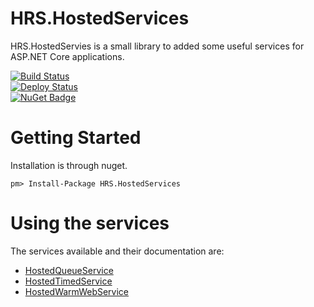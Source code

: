 # HRS.HostedServices

HRS.HostedServies is a small library to added some useful services for ASP.NET Core applications.

[![Build Status](https://dev.azure.com/hrsid/HRS.HostedServices/_apis/build/status/HumanRecognitionSystems.HRS.HostedServices?branchName=master)](https://dev.azure.com/hrsid/HRS.HostedServices/_build/latest?definitionId=1&branchName=master)
<br>[![Deploy Status](https://vsrm.dev.azure.com/hrsid/_apis/public/Release/badge/4003b16d-2234-40e9-a76f-2d98b1fa0567/1/1)](https://vsrm.dev.azure.com/hrsid/_apis/public/Release/badge/4003b16d-2234-40e9-a76f-2d98b1fa0567/1/1)
<br>[![NuGet Badge](https://buildstats.info/nuget/HRS.HostedServices)](https://www.nuget.org/packages/HRS.HostedServices/)
# Getting Started
Installation is through nuget.

```
pm> Install-Package HRS.HostedServices
```

# Using the services
The services available and their documentation are:
* [HostedQueueService](docs/hostedqueueservice.md)
* [HostedTimedService](docs/hostedtimedservice.md)
* [HostedWarmWebService](docs/hostedwarmwebservice.md)
